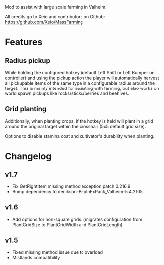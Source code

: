 Mod to assist with large scale farming in Valheim.

All credits go to Xeio and contributors on Github: https://github.com/Xeio/MassFarming 

# Features

## Radius pickup
While holding the configured hotkey (default Left Shift or Left Bumper on controller) and using the pickup action the player will automatically harvest all pickupable items of the same type in a configurable radius around the target. This is mainly intended for assisting with farming, but also works on world spawn pickups like rocks/sticks/berries and beehives.

## Grid planting
Additionally, when planting crops, if the hotkey is held will plant in a grid around the original target within the crosshair (5x5 default grid size).

Options to disable stamina cost and cultivator's durability when planting.

# Changelog
## v1.7
* Fix GetRightItem missing method exception patch 0.216.9
* Bump dependency to denikson-BepInExPack_Valheim-5.4.2105

## v1.6
* Add options for non-square grids. (migrates configuration from PlantGridSize to PlantGridWidth and PlantGridLength)

## v1.5
* Fixed missing method issue due to overload
* Mistlands compatibility
